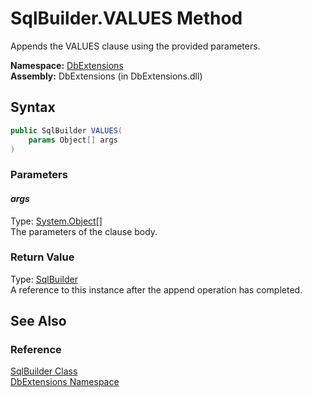 SqlBuilder.VALUES Method
========================
Appends the VALUES clause using the provided parameters.

**Namespace:** [DbExtensions][1]  
**Assembly:** DbExtensions (in DbExtensions.dll)

Syntax
------

```csharp
public SqlBuilder VALUES(
	params Object[] args
)
```

### Parameters

#### *args*
Type: [System.Object][2][]  
The parameters of the clause body.

### Return Value
Type: [SqlBuilder][3]  
A reference to this instance after the append operation has completed.

See Also
--------

### Reference
[SqlBuilder Class][3]  
[DbExtensions Namespace][1]  

[1]: ../README.md
[2]: http://msdn.microsoft.com/en-us/library/e5kfa45b
[3]: README.md